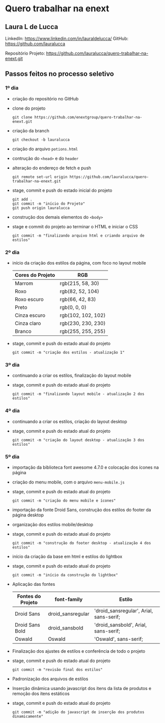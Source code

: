 # Quero trabalhar na enext

## Laura L de Lucca

LinkedIn: https://www.linkedin.com/in/lauraldelucca/
GitHub: https://github.com/lauralucca

Repositório Projeto: https://github.com/lauralucca/quero-trabalhar-na-enext.git



## Passos feitos no processo seletivo

### 1º dia

- criação do repositório no GitHub

- clone do projeto 
	```
	git clone https://github.com/enextgroup/quero-trabalhar-na-enext.git
	```

- criação da branch
	```
	git checkout -b lauralucca
	```

- criação do arquivo `potions.html`

- contrução do `<head>` e do `header`

- alteração do endereço de fetch e push
	```
	git remote set-url origin https://github.com/lauralucca/quero-trabalhar-na-enext.git
	```

- stage, commit e push do estado inicial do projeto
	```
	git add .
	git commit -m "início do Projeto"
	git push origin lauralucca
	```

- construção dos demais elementos do `<body>`

- stage e commit do projeto ao terminar o HTML e iniciar o CSS
	```
	git commit -m "finalizando arquivo html e criando arquivo de estilos"
	```

### 2º dia

- início da criação dos estilos da página, com foco no layout mobile

  Cores do Projeto | RGB
  ------------ | -------------
  Marrom | rgb(215, 58, 30)
  Roxo | rgb(82, 52, 104)
  Roxo escuro | rgb(66, 42, 83)
  Preto | rgb(0, 0, 0)
  Cinza escuro | rgb(102, 102, 102)
  Cinza claro | rgb(230, 230, 230)
  Branco | rgb(255, 255, 255)

- stage, commit e push do estado atual do projeto
	```
 	git commit -m "criação dos estilos - atualização 1"
 	```

### 3º dia

- continuando a criar os estilos, finalização do layout mobile

- stage, commit e push do estado atual do projeto
	```
 	git commit -m "finalizando layout mobile - atualização 2 dos estilos"
 	```

### 4º dia

- continuando a criar os estilos, criação do layout desktop

- stage, commit e push do estado atual do projeto
	```
 	git commit -m "criação do layout desktop - atualização 3 dos estilos"
 	```

### 5º dia

- importação da biblioteca font awesome 4.7.0 e colocação dos ícones na página

- criação do menu mobile, com o arquivo `menu-mobile.js`

- stage, commit e push do estado atual do projeto
	```
 	git commit -m "criação do menu mobile e ícones"
 	```

- importação da fonte Droid Sans, construção dos estilos do footer da página desktop

- organização dos estilos mobile/desktop

- stage, commit e push do estado atual do projeto
	```
 	git commit -m "construção do footer desktop - atualização 4 dos estilos"
 	```

- início da criação da base em html e estilos do lightbox

- stage, commit e push do estado atual do projeto
	```
 	git commit -m "início da construção do lightbox"
 	```

- Aplicação das fontes

  Fontes do Projeto | font-family | Estilo
  ------------ | ------------- | ----------
  Droid Sans | droid_sansregular | 'droid_sansregular', Arial, sans-serif;
  Droid Sans Bold | droid_sansbold | 'droid_sansbold', Arial, sans-serif;
  Oswald | Oswald | 'Oswald', sans-serif;

- Finalização dos ajustes de estilos e conferência de todo o projeto

- stage, commit e push do estado atual do projeto
	```
 	git commit -m "revisão final dos estilos"
 	```

- Padronização dos arquivos de estilos

- Inserção dinâmica usando javascript dos itens da lista de produtos e remoção dos itens estáticos

- stage, commit e push do estado atual do projeto
	```
 	git commit -m "adição do javascript de inserção dos produtos dinamicamente"
 	```